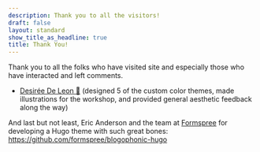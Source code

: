 ```yaml
---
description: Thank you to all the visitors!
draft: false
layout: standard
show_title_as_headline: true
title: Thank You!
---
```


Thank you to all the folks who have visited site and especially those who have interacted and left comments.

+ [Desirée De Leon :giraffe:](http://desiree.rbind.io/) (designed 5 of the custom color themes, made illustrations for the workshop, and provided general aesthetic feedback along the way)



And last but not least, Eric Anderson and the team at [Formspree](https://formspree.io/) for developing a Hugo theme with such great bones: <https://github.com/formspree/blogophonic-hugo>
